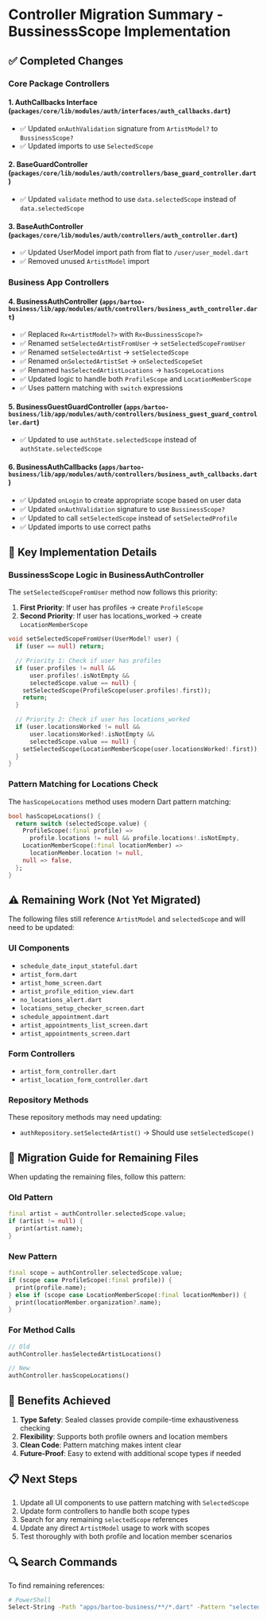 # Controller Migration Summary - BussinessScope Implementation

## ✅ Completed Changes

### Core Package Controllers

#### 1. **AuthCallbacks Interface** (`packages/core/lib/modules/auth/interfaces/auth_callbacks.dart`)
- ✅ Updated `onAuthValidation` signature from `ArtistModel?` to `BussinessScope?`
- ✅ Updated imports to use `SelectedScope`

#### 2. **BaseGuardController** (`packages/core/lib/modules/auth/controllers/base_guard_controller.dart`)
- ✅ Updated `validate` method to use `data.selectedScope` instead of `data.selectedScope`

#### 3. **BaseAuthController** (`packages/core/lib/modules/auth/controllers/auth_controller.dart`)
- ✅ Updated UserModel import path from flat to `/user/user_model.dart`
- ✅ Removed unused `ArtistModel` import

### Business App Controllers

#### 4. **BusinessAuthController** (`apps/bartoo-business/lib/app/modules/auth/controllers/business_auth_controller.dart`)
- ✅ Replaced `Rx<ArtistModel?>` with `Rx<BussinessScope?>`
- ✅ Renamed `setSelectedArtistFromUser` → `setSelectedScopeFromUser`
- ✅ Renamed `setSelectedArtist` → `setSelectedScope`
- ✅ Renamed `onSelectedArtistSet` → `onSelectedScopeSet`
- ✅ Renamed `hasSelectedArtistLocations` → `hasScopeLocations`
- ✅ Updated logic to handle both `ProfileScope` and `LocationMemberScope`
- ✅ Uses pattern matching with `switch` expressions

#### 5. **BusinessGuestGuardController** (`apps/bartoo-business/lib/app/modules/auth/controllers/business_guest_guard_controller.dart`)
- ✅ Updated to use `authState.selectedScope` instead of `authState.selectedScope`

#### 6. **BusinessAuthCallbacks** (`apps/bartoo-business/lib/app/modules/auth/controllers/business_auth_callbacks.dart`)
- ✅ Updated `onLogin` to create appropriate scope based on user data
- ✅ Updated `onAuthValidation` signature to use `BussinessScope?`
- ✅ Updated to call `setSelectedScope` instead of `setSelectedProfile`
- ✅ Updated imports to use correct paths

## 🎯 Key Implementation Details

### BussinessScope Logic in BusinessAuthController

The `setSelectedScopeFromUser` method now follows this priority:

1. **First Priority**: If user has profiles → create `ProfileScope`
2. **Second Priority**: If user has locations_worked → create `LocationMemberScope`

```dart
void setSelectedScopeFromUser(UserModel? user) {
  if (user == null) return;

  // Priority 1: Check if user has profiles
  if (user.profiles != null &&
      user.profiles!.isNotEmpty &&
      selectedScope.value == null) {
    setSelectedScope(ProfileScope(user.profiles!.first));
    return;
  }

  // Priority 2: Check if user has locations_worked
  if (user.locationsWorked != null &&
      user.locationsWorked!.isNotEmpty &&
      selectedScope.value == null) {
    setSelectedScope(LocationMemberScope(user.locationsWorked!.first));
  }
}
```

### Pattern Matching for Locations Check

The `hasScopeLocations` method uses modern Dart pattern matching:

```dart
bool hasScopeLocations() {
  return switch (selectedScope.value) {
    ProfileScope(:final profile) =>
      profile.locations != null && profile.locations!.isNotEmpty,
    LocationMemberScope(:final locationMember) =>
      locationMember.location != null,
    null => false,
  };
}
```

## ⚠️ Remaining Work (Not Yet Migrated)

The following files still reference `ArtistModel` and `selectedScope` and will need to be updated:

### UI Components
- `schedule_date_input_stateful.dart`
- `artist_form.dart`
- `artist_home_screen.dart`
- `artist_profile_edition_view.dart`
- `no_locations_alert.dart`
- `locations_setup_checker_screen.dart`
- `schedule_appointment.dart`
- `artist_appointments_list_screen.dart`
- `artist_appointments_screen.dart`

### Form Controllers
- `artist_form_controller.dart`
- `artist_location_form_controller.dart`

### Repository Methods
These repository methods may need updating:
- `authRepository.setSelectedArtist()` → Should use `setSelectedScope()`

## 📝 Migration Guide for Remaining Files

When updating the remaining files, follow this pattern:

### Old Pattern
```dart
final artist = authController.selectedScope.value;
if (artist != null) {
  print(artist.name);
}
```

### New Pattern
```dart
final scope = authController.selectedScope.value;
if (scope case ProfileScope(:final profile)) {
  print(profile.name);
} else if (scope case LocationMemberScope(:final locationMember)) {
  print(locationMember.organization?.name);
}
```

### For Method Calls
```dart
// Old
authController.hasSelectedArtistLocations()

// New
authController.hasScopeLocations()
```

## 🎉 Benefits Achieved

1. **Type Safety**: Sealed classes provide compile-time exhaustiveness checking
2. **Flexibility**: Supports both profile owners and location members
3. **Clean Code**: Pattern matching makes intent clear
4. **Future-Proof**: Easy to extend with additional scope types if needed

## 📋 Next Steps

1. Update all UI components to use pattern matching with `SelectedScope`
2. Update form controllers to handle both scope types
3. Search for any remaining `selectedScope` references
4. Update any direct `ArtistModel` usage to work with scopes
5. Test thoroughly with both profile and location member scenarios

## 🔍 Search Commands

To find remaining references:
```bash
# PowerShell
Select-String -Path "apps/bartoo-business/**/*.dart" -Pattern "selectedScope|ArtistModel" -CaseSensitive
```
